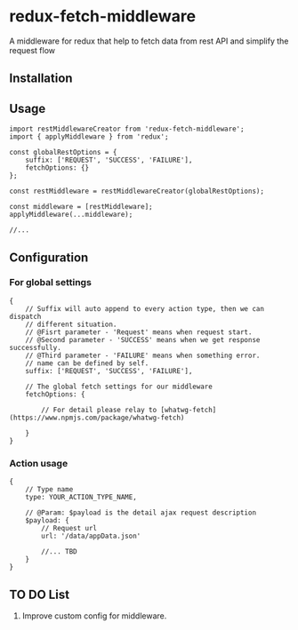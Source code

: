 # redux-fetch-middleware
A middleware for redux that help to fetch data from rest API and simplify the request flow

## Installation


## Usage

```
import restMiddlewareCreator from 'redux-fetch-middleware';
import { applyMiddleware } from 'redux';

const globalRestOptions = {
    suffix: ['REQUEST', 'SUCCESS', 'FAILURE'],
    fetchOptions: {}
};

const restMiddleware = restMiddlewareCreator(globalRestOptions);

const middleware = [restMiddleware];
applyMiddleware(...middleware);

//...
```

## Configuration
### For global settings

```
{
    // Suffix will auto append to every action type, then we can dispatch 
    // different situation.
    // @Fisrt parameter - 'Request' means when request start.
    // @Second parameter - 'SUCCESS' means when we get response successfully.
    // @Third parameter - 'FAILURE' means when something error.
    // name can be defined by self.
    suffix: ['REQUEST', 'SUCCESS', 'FAILURE'],

    // The global fetch settings for our middleware
    fetchOptions: {

        // For detail please relay to [whatwg-fetch](https://www.npmjs.com/package/whatwg-fetch)

    }
}

```
### Action usage

```
{
    // Type name
    type: YOUR_ACTION_TYPE_NAME,

    // @Param: $payload is the detail ajax request description
    $payload: {
        // Request url
        url: '/data/appData.json'

        //... TBD
    }
}
```

## TO DO List
1. Improve custom config for middleware.